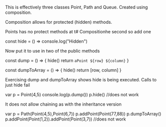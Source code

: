 This is effectively three classes Point, Path and Queue.
Created using composition.

Composition allows for protected (hidden) methods.

Points has no protect methods at t# Compositionhe second
so add one 

  const hide = () => console.log("Hidden")
  
Now put it to use in two of the public methods

   const dump = () => {
       hide()
       return `aPoint ${row} ${column}`
   }
    
   const dumpToArray = () => {
    hide()
    return [row, column]
   }
   
Exercising dump and dumpToArray shows
hide is being executed. Calls to just
hide fail 

var p = Point(4,5)
console.log(p.dump())
p.hide() //does not work


It does not allow chaining as with the inheritance
version
 
var p = Path(Point(4,5),Point(6,7))
p.addPoint(Point(77,88))
p.dumpToArray()
p.addPoint(Point(1,2)).addPoint(Point(3,7)) //does not work

